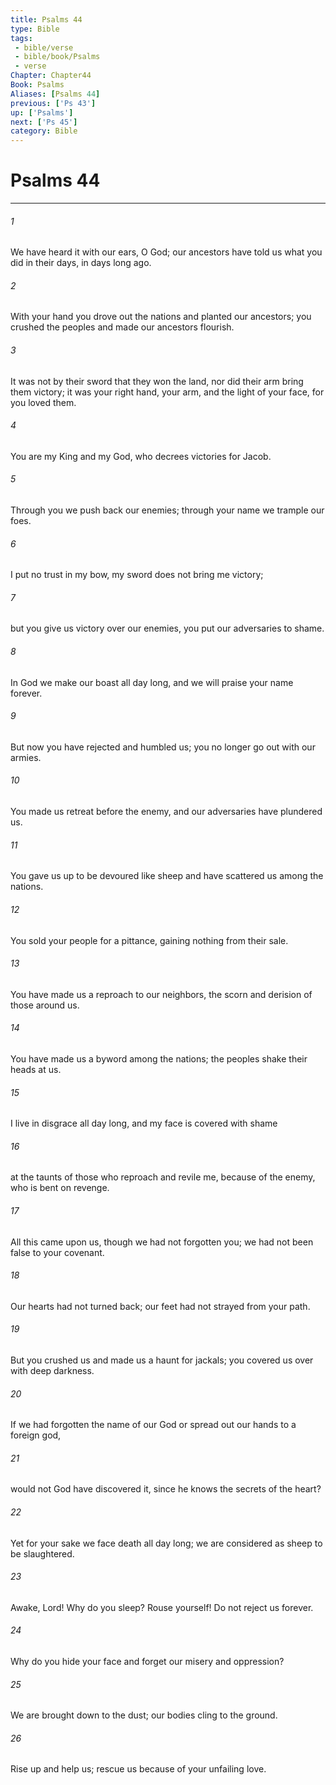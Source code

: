 ```yaml
---
title: Psalms 44
type: Bible
tags:
 - bible/verse
 - bible/book/Psalms
 - verse
Chapter: Chapter44
Book: Psalms
Aliases: [Psalms 44]
previous: ['Ps 43']
up: ['Psalms']
next: ['Ps 45']
category: Bible
---
```

# Psalms 44

***


###### 1 
We have heard it with our ears, O God; our ancestors have told us what you did in their days, in days long ago. 

###### 2 
With your hand you drove out the nations and planted our ancestors; you crushed the peoples and made our ancestors flourish. 

###### 3 
It was not by their sword that they won the land, nor did their arm bring them victory; it was your right hand, your arm, and the light of your face, for you loved them. 

###### 4 
You are my King and my God, who decrees victories for Jacob. 

###### 5 
Through you we push back our enemies; through your name we trample our foes. 

###### 6 
I put no trust in my bow, my sword does not bring me victory; 

###### 7 
but you give us victory over our enemies, you put our adversaries to shame. 

###### 8 
In God we make our boast all day long, and we will praise your name forever. 

###### 9 
But now you have rejected and humbled us; you no longer go out with our armies. 

###### 10 
You made us retreat before the enemy, and our adversaries have plundered us. 

###### 11 
You gave us up to be devoured like sheep and have scattered us among the nations. 

###### 12 
You sold your people for a pittance, gaining nothing from their sale. 

###### 13 
You have made us a reproach to our neighbors, the scorn and derision of those around us. 

###### 14 
You have made us a byword among the nations; the peoples shake their heads at us. 

###### 15 
I live in disgrace all day long, and my face is covered with shame 

###### 16 
at the taunts of those who reproach and revile me, because of the enemy, who is bent on revenge. 

###### 17 
All this came upon us, though we had not forgotten you; we had not been false to your covenant. 

###### 18 
Our hearts had not turned back; our feet had not strayed from your path. 

###### 19 
But you crushed us and made us a haunt for jackals; you covered us over with deep darkness. 

###### 20 
If we had forgotten the name of our God or spread out our hands to a foreign god, 

###### 21 
would not God have discovered it, since he knows the secrets of the heart? 

###### 22 
Yet for your sake we face death all day long; we are considered as sheep to be slaughtered. 

###### 23 
Awake, Lord! Why do you sleep? Rouse yourself! Do not reject us forever. 

###### 24 
Why do you hide your face and forget our misery and oppression? 

###### 25 
We are brought down to the dust; our bodies cling to the ground. 

###### 26 
Rise up and help us; rescue us because of your unfailing love. 
